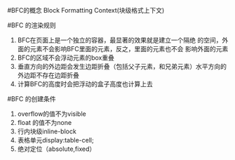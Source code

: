 #BFC的概念
Block Formatting Context(块级格式上下文)

#BFC 的渲染规则
1. BFC在页面上是一个独立的容器，最显著的效果就是建立一个隔绝
的空间，外面的元素不会影响BFC里面的元素，反之，里面的元素也不会
影响外面的元素
2. BFC的区域不会浮动元素的box重叠
3. 垂直方向的外边距会发生边距折叠（包括父子元素，和兄弟元素）水平方向的外边距不存在边距折叠
4. 计算BFC的高度时会把浮动的盒子高度也计算上去

#BFC 的创建条件
1. overflow的值不为visible
2. float 的值不为none
3. 行内块级inline-block
4. 表格单元display:table-cell;
5. 绝对定位（absolute,fixed）
